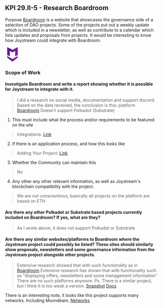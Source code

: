 ## KPI 29.II-5 - Research Boardroom

Purpose [Boardroom](https://app.boardroom.info/) is a website that showcases the governance side of a selection of DAO projects. Some of the projects put out a weekly update which is included in a newsletter, as well as contribute to a calendar which lists updates and proposals from projects. It would be interesting to know how Joystream could integrate with Boardroom.

![alt text](https://github.com/adam-p/markdown-here/raw/master/src/common/images/icon48.png "Logo Title Text 1")
### Scope of Work

#### Investigate Boardroom and write a report showing whether it is possible for Joystream to integrate with it.

> I did a research on social media, documentation and support discord.
Based on the data received, the conclusion is this: platform [Boardroom](https://app.boardroom.info/)
Doesn't support Polkadot (Substrate)

1. This must include what the process and/or requirements to be featured on the site

> Integrations: [Link](https://docs.boardroom.info/adding-your-project/getting-started)

2. If there is an application process, and how this looks like

> Adding Your Project: [Link](https://docs.boardroom.info/adding-your-project/adding-your-project)

3. Whether the Community can maintain this

> No

4. Any other any other relevant information, as well as Joystream's blockchain compatibility with the project.

> We are not conscientious, basically all projects on the platform are based on ETH

#### Are there any other Polkadot or Substrate based projects currently included on Boardroom? If yes, what are they?

> As I wrote above, it does not support Polkadot or Substrate

#### Are there any similar websites/platforms to Boardroom where the Joystream project could possibly be listed? These sites should similarly show proposals, newsletters and some governance information from the Joystream project alongside other projects.

> Extensive research showed that with such functionality as in [Boardroom](https://app.boardroom.info/)
Extensive research has shown that with functionality such as "displaying offers, newsletters and some management information" 
There are no such platforms anymore. Ps. 
There is a similar project, but I think it is too weak a version. [Snapshot](https://snapshot.org/#/)
[Docs](https://docs.snapshot.org/)


There is an interesting note, it looks like this project supports many networks. Including Moondeam.
[Networks](https://snapshot.org/#/networks)







> 

